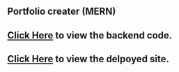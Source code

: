 ## Portfolio creater (MERN)

## [Click Here](https://github.com/AKRaavanan/Dynamic-Portfolio-backend) to view the backend code.

## [Click Here](https://dynamic-portfolio-creater.netlify.app/) to view the delpoyed site.
